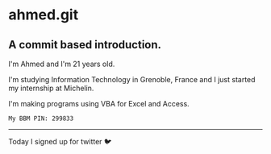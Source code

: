 ahmed.git
======

A commit based introduction.
-------


I'm Ahmed and I'm 21 years old.

I'm studying Information Technology in Grenoble, France and I just started my internship at Michelin.

I'm making programs using VBA for Excel and Access.

`My BBM PIN: 299833`

--- 


Today I signed up for twitter 🐦